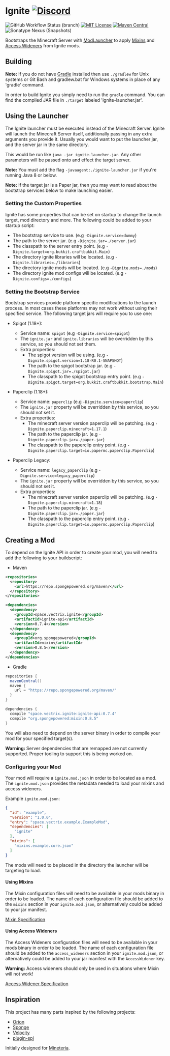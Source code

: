Ignite [![Discord](https://img.shields.io/discord/819522977586348052?style=for-the-badge)](https://discord.gg/rYpaxPFQrj)
======
![GitHub Workflow Status (branch)](https://img.shields.io/github/workflow/status/vectrix-space/ignite/build/main)
[![MIT License](https://img.shields.io/badge/license-MIT-blue)](license.txt)
[![Maven Central](https://img.shields.io/maven-central/v/space.vectrix.ignite/ignite-api?label=stable)](https://search.maven.org/search?q=g:space.vectrix.ignite%20AND%20a:ignite*)
![Sonatype Nexus (Snapshots)](https://img.shields.io/nexus/s/space.vectrix.ignite/ignite-api?label=dev&server=https%3A%2F%2Fs01.oss.sonatype.org)

Bootstraps the Minecraft Server with [ModLauncher] to apply [Mixins] and [Access Wideners] from Ignite mods.

## Building
__Note:__ If you do not have [Gradle] installed then use `./gradlew` for Unix systems or Git Bash and gradlew.bat for Windows systems in place of any 'gradle' command.

In order to build Ignite you simply need to run the `gradle` command. You can find the compiled JAR file in `./target` labeled 'ignite-launcher.jar'.

## Using the Launcher

The Ignite launcher must be executed instead of the Minecraft Server. Ignite will launch the Minecraft Server itself, additionally passing in any extra arguments you provide it.
Usually you would want to put the launcher jar, and the server jar in the same directory. 

This would be run like `java -jar ignite-launcher.jar`. Any other parameters will be passed onto and effect the target server.

**Note:** You must add the flag `-javaagent:./ignite-launcher.jar` if you're running Java 8 or below.

**Note:** If the target jar is a Paper jar, then you may want to read about the bootstrap services below to make launching easier.

### Setting the Custom Properties

Ignite has some properties that can be set on startup to change the launch target, mod directory and more. The following could be added to your startup script:

- The bootstrap service to use. (e.g `-Dignite.service=dummy`)
- The path to the server jar. (e.g `-Dignite.jar=./server.jar`)
- The classpath to the server entry point. (e.g `-Dignite.target=org.bukkit.craftbukkit.Main`)
- The directory ignite libraries will be located. (e.g `-Dignite.libraries=./libraries`)
- The directory ignite mods will be located. (e.g `-Dignite.mods=./mods`)
- The directory ignite mod configs will be located. (e.g `-Dignite.configs=./configs`)

### Setting the Bootstrap Service

Bootstrap services provide platform specific modifications to the launch process. In most cases these platforms may not work without using their specified service.
The following target jars will require you to use one:

- Spigot (1.18+):
  - Service name: `spigot` (e.g `-Dignite.service=spigot`)
  - The `ignite.jar` and `ignite.libraries` will be overridden by this service, so you should not set them.
  - Extra properties:
    - The spigot version will be using. (e.g `-Dignite.spigot.version=1.18-R0.1-SNAPSHOT`)
    - The path to the spigot bootstrap jar. (e.g `-Dignite.spigot.jar=./spigot.jar`)
    - The classpath to the spigot bootstrap entry point. (e.g `-Dignite.spigot.target=org.bukkit.craftbukkit.bootstrap.Main`)

- Paperclip (1.18+):
  - Service name: `paperclip` (e.g `-Dignite.service=paperclip`)
  - The `ignite.jar` property will be overridden by this service, so you should not set it.
  - Extra properties:
    - The minecraft server version paperclip will be patching. (e.g `-Dignite.paperclip.minecraft=1.17.1`)
    - The path to the paperclip jar. (e.g `-Dignite.paperclip.jar=./paper.jar`)
    - The classpath to the paperclip entry point. (e.g `-Dignite.paperclip.target=io.papermc.paperclip.Paperclip`)

- Paperclip Legacy:
  - Service name: `legacy_paperclip` (e.g `-Dignite.service=legacy_paperclip`)
  - The `ignite.jar` property will be overridden by this service, so you should not set it.
  - Extra properties:
    - The minecraft server version paperclip will be patching. (e.g `-Dignite.paperclip.minecraft=1.18`)
    - The path to the paperclip jar. (e.g `-Dignite.paperclip.jar=./paper.jar`)
    - The classpath to the paperclip entry point. (e.g `-Dignite.paperclip.target=io.papermc.paperclip.Paperclip`)

## Creating a Mod

To depend on the Ignite API in order to create your mod, you will need to add the following to your buildscript:

* Maven
```xml
<repositories>
  <repository>
    <url>https://repo.spongepowered.org/maven/</url>
  </repository>
</repositories>

<dependencies>
  <dependency>
    <groupId>space.vectrix.ignite</groupId>
    <artifactId>ignite-api</artifactId>
    <version>0.7.4</version>
  </dependency>
  <dependency>
    <groupId>org.spongepowered</groupId>
    <artifactId>mixin</artifactId>
    <version>0.8.5</version>
  </dependency>
</dependencies>
```

* Gradle
```groovy
repositories {
  mavenCentral()
  maven {
    url = "https://repo.spongepowered.org/maven/"
  }
}

dependencies {
  compile "space.vectrix.ignite:ignite-api:0.7.4"
  compile "org.spongepowered:mixin:0.8.5"
}
```

You will also need to depend on the server binary in order to compile your mod for your specified target(s).

**Warning:** Server dependencies that are remapped are not currently supported. Proper tooling to support this is being worked on.

### Configuring your Mod

Your mod will require a `ignite.mod.json` in order to be located as a mod. The `ignite.mod.json` provides the metadata needed to load your mixins and access wideners.

Example `ignite.mod.json`:
```json
{
  "id": "example",
  "version": "1.0.0",
  "entry": "space.vectrix.example.ExampleMod",
  "dependencies": [
    "ignite"
  ],
  "mixins": [
    "mixins.example.core.json"
  ]
}
```

The mods will need to be placed in the directory the launcher will be targeting to load.

#### Using Mixins

The Mixin configuration files will need to be available in your mods binary in order to be loaded. The name of each configuration file should be added to the `mixins` section in 
your `ignite.mod.json`, or alternatively could be added to your jar manifest.

[Mixin Specification]

#### Using Access Wideners

The Access Wideners configuration files will need to be available in your mods binary in order to be loaded. The name of each configuration file should be added to the `access_wideners`
section in your `ignite.mod.json`, or alternatively could be added to your jar manifest with the `AccessWidener` key.

**Warning:** Access wideners should only be used in situations where Mixin will not work!

[Access Widener Specification]

## Inspiration

This project has many parts inspired by the following projects:

- [Orion]
- [Sponge]
- [Velocity]
- [plugin-spi]

Initially designed for [Mineteria](https://mineteria.com/).

[ModLauncher]: https://github.com/cpw/modlauncher
[Mixins]: https://github.com/SpongePowered/Mixin
[Access Wideners]: https://github.com/QuiltMC/access-widener
[Mixin Specification]: https://github.com/SpongePowered/Mixin/wiki/Introduction-to-Mixins---The-Mixin-Environment#mixin-configuration-files
[Access Widener Specification]: https://fabricmc.net/wiki/tutorial:accesswideners

[Gradle]: https://www.gradle.org/
[Orion]: https://github.com/OrionMinecraft/Orion
[Sponge]: https://github.com/SpongePowered/Sponge
[Velocity]: https://github.com/VelocityPowered/Velocity
[plugin-spi]: https://github.com/SpongePowered/plugin-spi
